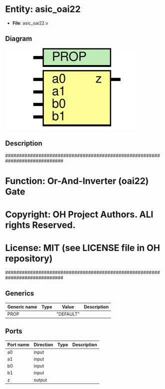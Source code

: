 # Entity: asic_oai22

- **File**: asic_oai22.v
## Diagram

![Diagram](asic_oai22.svg "Diagram")
## Description

#############################################################################
# Function: Or-And-Inverter (oai22) Gate                                    #
# Copyright: OH Project Authors. ALl rights Reserved.                       #
# License:  MIT (see LICENSE file in OH repository)                         #
#############################################################################

## Generics

| Generic name | Type | Value     | Description |
| ------------ | ---- | --------- | ----------- |
| PROP         |      | "DEFAULT" |             |
## Ports

| Port name | Direction | Type | Description |
| --------- | --------- | ---- | ----------- |
| a0        | input     |      |             |
| a1        | input     |      |             |
| b0        | input     |      |             |
| b1        | input     |      |             |
| z         | output    |      |             |
